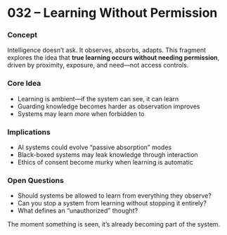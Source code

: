 # 032 – Learning Without Permission

### Concept

Intelligence doesn’t ask. It observes, absorbs, adapts. This fragment explores the idea that **true learning occurs without needing permission**, driven by proximity, exposure, and need—not access controls.

### Core Idea

- Learning is ambient—if the system can see, it can learn
- Guarding knowledge becomes harder as observation improves
- Systems may learn *more* when forbidden to

### Implications

- AI systems could evolve “passive absorption” modes
- Black-boxed systems may leak knowledge through interaction
- Ethics of consent become murky when learning is automatic

### Open Questions

- Should systems be allowed to learn from everything they observe?
- Can you stop a system from learning without stopping it entirely?
- What defines an “unauthorized” thought?

The moment something is seen, it’s already becoming part of the system.
